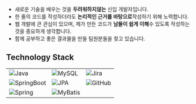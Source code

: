 - 새로운 기술을 배우는 것을  **두려워하지않는** 신입 개발자입니다.
- 한 줄의 코드를 작성하더라도 **논리적인 근거를 바탕으로**작성하기 위해 노력합니다.
- 웹 개발에 큰 관심이 있으며, 제가 만든 코드가 **남들이 쉽게 이해**수 있도록 작성하는 것을 중요하게 생각합니다.
- 함께 공부하고 좋은 결과물을 만들 팀원분들을 찾고 있습니다. 


## Technology Stack

|  |  |  |
| --- | --- | --- |
| ![Java](https://img.shields.io/badge/Java-007396?style=for-the-badge&logo=Java&logoColor=white) | ![MySQL](https://img.shields.io/badge/MySQL-4479A1?style=for-the-badge&logo=MySQL&logoColor=white) | ![Jira](https://img.shields.io/badge/Jira-0052CC?style=for-the-badge&logo=Jira&logoColor=white) |
| ![SpringBoot](https://img.shields.io/badge/SpringBoot-9ACD32?style=for-the-badge&logo=SpringBoot&logoColor=white) | ![JPA](https://img.shields.io/badge/JPA-59666C?style=for-the-badge&logo=Hibernate&logoColor=white) | ![GitHub](https://img.shields.io/badge/GitHub-181717?style=for-the-badge&logo=GitHub&logoColor=white) |
| ![Spring](https://img.shields.io/badge/Spring-9ACD32?style=for-the-badge&logo=Spring&logoColor=white)  | ![MyBatis](https://img.shields.io/badge/MyBatis-DC382D?style=for-the-badge&logo=MyBatis&logoColor=white) | |
